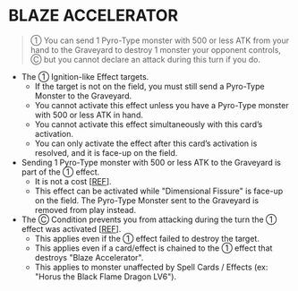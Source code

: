 
# BLAZE ACCELERATOR  
> ① You can send 1 Pyro-Type monster with 500 or less ATK from your hand to the Graveyard to destroy 1 monster your opponent controls, Ⓒ but you cannot declare an attack during this turn if you do.

*   The ① Ignition-like Effect targets.
    *   If the target is not on the field, you must still send a Pyro-Type Monster to the Graveyard.
    *   You cannot activate this effect unless you have a Pyro-Type monster with 500 or less ATK in hand.
    *   You cannot activate this effect simultaneously with this card’s activation.
    *   You can only activate the effect after this card’s activation is resolved, and it is face-up on the field.
*   Sending 1 Pyro-Type monster with 500 or less ATK to the Graveyard is part of the ① effect.
    *   It is not a cost \[[REF](https://www.pojo.biz/board/showthread.php?t=855510)\].
    *   This effect can be activated while "Dimensional Fissure" is face-up on the field. The Pyro-Type Monster sent to the Graveyard is removed from play instead.
*   The Ⓒ Condition prevents you from attacking during the turn the ① effect was activated \[[REF](https://www.pojo.biz/board/showthread.php?t=855510)\].
    *   This applies even if the ① effect failed to destroy the target.
    *   This applies even if a card/effect is chained to the ① effect that destroys "Blaze Accelerator".
    *   This applies to monster unaffected by Spell Cards / Effects (ex: "Horus the Black Flame Dragon LV6").

  
